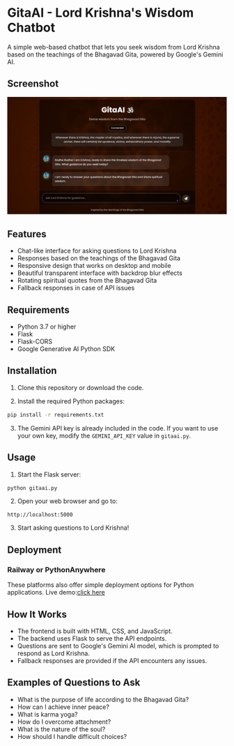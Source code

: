 # GitaAI - Lord Krishna's Wisdom Chatbot

A simple web-based chatbot that lets you seek wisdom from Lord Krishna based on the teachings of the Bhagavad Gita, powered by Google's Gemini AI.

## Screenshot

![GitaAI Interface Screenshot](static/ss.png)

## Features

- Chat-like interface for asking questions to Lord Krishna
- Responses based on the teachings of the Bhagavad Gita
- Responsive design that works on desktop and mobile
- Beautiful transparent interface with backdrop blur effects
- Rotating spiritual quotes from the Bhagavad Gita
- Fallback responses in case of API issues

## Requirements

- Python 3.7 or higher
- Flask
- Flask-CORS
- Google Generative AI Python SDK

## Installation

1. Clone this repository or download the code.

2. Install the required Python packages:

```bash
pip install -r requirements.txt
```

3. The Gemini API key is already included in the code. If you want to use your own key, modify the `GEMINI_API_KEY` value in `gitaai.py`.

## Usage

1. Start the Flask server:

```bash
python gitaai.py
```

2. Open your web browser and go to:

```
http://localhost:5000
```

3. Start asking questions to Lord Krishna!

## Deployment

### Railway or PythonAnywhere
These platforms also offer simple deployment options for Python applications.
Live demo:[click here](gitaai-production.up.railway.app)
## How It Works

- The frontend is built with HTML, CSS, and JavaScript.
- The backend uses Flask to serve the API endpoints.
- Questions are sent to Google's Gemini AI model, which is prompted to respond as Lord Krishna.
- Fallback responses are provided if the API encounters any issues.

## Examples of Questions to Ask

- What is the purpose of life according to the Bhagavad Gita?
- How can I achieve inner peace?
- What is karma yoga?
- How do I overcome attachment?
- What is the nature of the soul?
- How should I handle difficult choices? 
